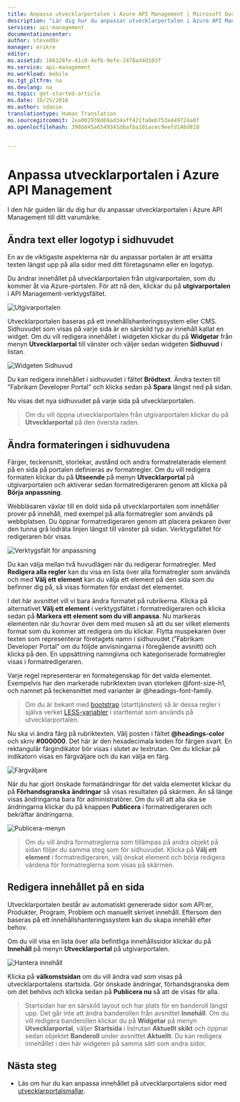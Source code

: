 ```yaml
---
title: Anpassa utvecklarportalen i Azure API Management | Microsoft Docs
description: "Lär dig hur du anpassar utvecklarportalen i Azure API Management."
services: api-management
documentationcenter: 
author: steved0x
manager: erikre
editor: 
ms.assetid: 186128fe-41c0-4efb-9efe-2478ad4d103f
ms.service: api-management
ms.workload: mobile
ms.tgt_pltfrm: na
ms.devlang: na
ms.topic: get-started-article
ms.date: 10/25/2016
ms.author: sdanie
translationtype: Human Translation
ms.sourcegitcommit: 2ea002938d69ad34aff421fa0eb753e449724a8f
ms.openlocfilehash: 398b845a6549341d6afba101acec9eefd146d810


---
```

# <a name="customize-the-developer-portal-in-azure-api-management"></a>Anpassa utvecklarportalen i Azure API Management
I den här guiden lär du dig hur du anpassar utvecklarportalen i Azure API Management till ditt varumärke.

## <a name="change-page-headers"> </a>Ändra text eller logotyp i sidhuvudet
En av de viktigaste aspekterna när du anpassar portalen är att ersätta texten längst upp på alla sidor med ditt företagsnamn eller en logotyp.

Du ändrar innehållet på utvecklarportalen från utgivarportalen, som du kommer åt via Azure-portalen. För att nå den, klickar du på **utgivarportalen** i API Management-verktygsfältet.

![Utgivarportalen][api-management-management-console]

Utvecklarportalen baseras på ett innehållshanteringssystem eller CMS. Sidhuvudet som visas på varje sida är en särskild typ av innehåll kallat en widget. Om du vill redigera innehållet i widgeten klickar du på **Widgetar** från menyn **Utvecklarportal** till vänster och väljer sedan widgeten **Sidhuvud** i listan.

![Widgeten Sidhuvud][api-management-widgets-header]

Du kan redigera innehållet i sidhuvudet i fältet **Brödtext**. Ändra texten till ”Fabrikam Developer Portal” och klicka sedan på **Spara** längst ned på sidan.

Nu visas det nya sidhuvudet på varje sida på utvecklarportalen.

> Om du vill öppna utvecklarportalen från utgivarportalen klickar du på **Utvecklarportal** på den översta raden.
> 
> 

## <a name="change-headers-styling"> </a>Ändra formateringen i sidhuvudena
Färger, teckensnitt, storlekar, avstånd och andra formatrelaterade element på en sida på portalen definieras av formatregler. Om du vill redigera formaten klickar du på **Utseende** på menyn **Utvecklarportal** på utgivarportalen och aktiverar sedan formatredigeraren genom att klicka på **Börja anpassning**.

Webbläsaren växlar till en dold sida på utvecklarportalen som innehåller prover på innehåll, med exempel på alla formatregler som används på webbplatsen. Du öppnar formatredigeraren genom att placera pekaren över den tunna grå lodräta linjen längst till vänster på sidan. Verktygsfältet för redigeraren bör visas.

![Verktygsfält för anpassning][api-management-customization-toolbar]

Du kan välja mellan två huvudlägen när du redigerar formatregler. Med **Redigera alla regler** kan du visa en lista över alla formatregler som används och med **Välj ett element** kan du välja ett element på den sida som du befinner dig på, så visas formaten för endast det elementet.

I det här avsnittet vill vi bara ändra formatet på rubrikerna. Klicka på alternativet **Välj ett element** i verktygsfältet i formatredigeraren och klicka sedan på **Markera ett element som du vill anpassa**. Nu markeras elementen när du hovrar över dem med musen så att du ser vilket elements format som du kommer att redigera om du klickar. Flytta muspekaren över texten som representerar företagets namn i sidhuvudet (”Fabrikam Developer Portal” om du följde anvisningarna i föregående avsnitt) och klicka på den. En uppsättning namngivna och kategoriserade formatregler visas i formatredigeraren.

Varje regel representerar en formategenskap för det valda elementet. Exempelvis har den markerade rubriktexten ovan storleken @font-size-h1, och namnet på teckensnittet med varianter är @headings-font-family.

> Om du är bekant med [bootstrap][bootstrap] (starttjänsten) så är dessa regler i själva verket [LESS-variabler][LESS-variabler] i starttemat som används på utvecklarportalen.
> 
> 

Nu ska vi ändra färg på rubriktexten. Välj posten i fältet **@headings-color** och skriv **#000000**. Det här är den hexadecimala koden för färgen svart. En rektangulär färgindikator bör visas i slutet av textrutan. Om du klickar på indikatorn visas en färgväljare och du kan välja en färg.

![Färgväljare][api-management-customization-toolbar-color-picker]

När du har gjort önskade formatändringar för det valda elementet klickar du på **Förhandsgranska ändringar** så visas resultaten på skärmen. Än så länge visas ändringarna bara för administratörer. Om du vill att alla ska se ändringarna klickar du på knappen **Publicera** i formatredigeraren och bekräftar ändringarna.

![Publicera-menyn][api-management-customization-toolbar-publish-form]

> Om du vill ändra formatreglerna som tillämpas på andra objekt på sidan följer du samma steg som för sidhuvudet. Klicka på **Välj ett element** i formatredigeraren, välj önskat element och börja redigera värdena för formatreglerna som visas på skärmen.
> 
> 

## <a name="edit-page-contents"> </a>Redigera innehållet på en sida
Utvecklarportalen består av automatiskt genererade sidor som API:er, Produkter, Program, Problem och manuellt skrivet innehåll. Eftersom den baseras på ett innehållshanteringssystem kan du skapa innehåll efter behov.

Om du vill visa en lista över alla befintliga innehållssidor klickar du på **Innehåll** på menyn **Utvecklarportal** på utgivarportalen.

![Hantera innehåll][api-management-customization-manage-content]

Klicka på **välkomstsidan** om du vill ändra vad som visas på utvecklarportalens startsida. Gör önskade ändringar, förhandsgranska dem om det behövs och klicka sedan på **Publicera nu** så att de visas för alla.

> Startsidan har en särskild layout och har plats för en banderoll längst upp. Det går inte att ändra banderollen från avsnittet **Innehåll**. Om du vill redigera banderollen klickar du på **Widgetar** på menyn **Utvecklarportal**, väljer **Startsida** i listrutan **Aktuellt skikt** och öppnar sedan objektet **Banderoll** under avsnittet **Aktuellt**. Du kan redigera innehållet i den här widgeten på samma sätt som andra sidor.
> 
> 

## <a name="next-steps"> </a>Nästa steg
* Läs om hur du kan anpassa innehållet på utvecklarportalens sidor med [utvecklarportalsmallar](api-management-developer-portal-templates.md).

[Ändra texten/logotypen i sidhuvudena]: #change-page-headers
[Ändra formateringen i sidhuvudena]: #change-headers-styling
[Redigera innehållet på en sida]: #edit-page-contents
[Nästa steg]: #next-steps

[Klassisk Azure-portal]: https://manage.windowsazure.com/

[api-management-management-console]: ./media/api-management-customize-portal/api-management-management-console.png
[api-management-widgets-header]: ./media/api-management-customize-portal/api-management-widgets-header.png
[api-management-customization-toolbar]: ./media/api-management-customize-portal/api-management-customization-toolbar.png
[api-management-customization-toolbar-color-picker]: ./media/api-management-customize-portal/api-management-customization-toolbar-color-picker.png
[api-management-customization-toolbar-publish-form]: ./media/api-management-customize-portal/api-management-customization-toolbar-publish-form.png
[api-management-customization-manage-content]: ./media/api-management-customize-portal/api-management-customization-manage-content.png


[bootstrap]: http://getbootstrap.com/
[LESS-variabler]: http://getbootstrap.com/css/



<!--HONumber=Nov16_HO2-->


